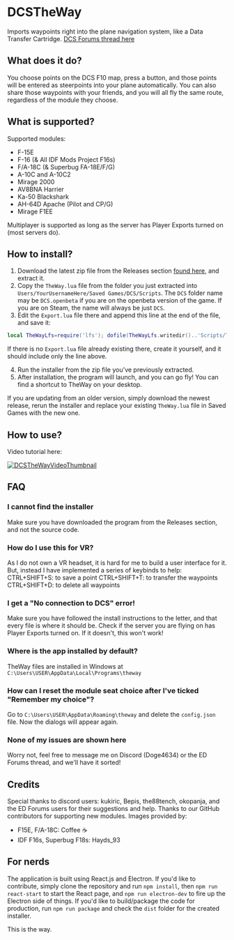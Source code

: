 # DCSTheWay
Imports waypoints right into the plane navigation system, like a Data Transfer Cartridge.
[DCS Forums thread here](https://forum.dcs.world/topic/272110-transfer-steerpoints-from-the-f10-map-into-the-aircraft-dcs-the-way/)

## What does it do?
You choose points on the DCS F10 map, press a button, and those points will be entered as steerpoints into your plane automatically. 
You can also share those waypoints with your friends, and you will all fly the same route, regardless of the module they choose.

## What is supported?
Supported modules:
* F-15E
* F-16 (& All IDF Mods Project F16s)
* F/A-18C (& Superbug FA-18E/F/G) 
* A-10C and A-10C2
* Mirage 2000
* AV8BNA Harrier
* Ka-50 Blackshark
* AH-64D Apache (Pilot and CP/G)
* Mirage F1EE
 
Multiplayer is supported as long as the server has Player Exports turned on (most servers do).

## How to install?
1. Download the latest zip file from the Releases section [found here](https://github.com/aronCiucu/DCSTheWay/releases), and extract it. 
2. Copy the `TheWay.lua` file from the folder you just extracted into `Users/YourUsernameHere/Saved Games/DCS/Scripts`. The `DCS` folder name may be `DCS.openbeta` if you are on the openbeta version of the game. If you are on Steam, the name will always be just `DCS`.
3. Edit the `Export.lua` file there and append this line at the end of the file, and save it:
  ```lua
  local TheWayLfs=require('lfs'); dofile(TheWayLfs.writedir()..'Scripts/TheWay.lua')
  ```
   If there is no `Export.lua` file already existing there, create it yourself, and it should include only the line above.

4. Run the installer from the zip file you've previously extracted.
5. After installation, the program will launch, and you can go fly! You can find a shortcut to TheWay on your desktop.

If you are updating from an older version, simply download the newest release, rerun the installer and replace your existing `TheWay.lua` file in Saved Games with the new one.

## How to use? 
Video tutorial here:

[![DCSTheWayVideoThumbnail](https://img.youtube.com/vi/B2Q1VurZ8ms/default.jpg)](https://youtu.be/B2Q1VurZ8ms)

## FAQ
### I cannot find the installer
Make sure you have downloaded the program from the Releases section, and not the source code.  
### How do I use this for VR?
As I do not own a VR headset, it is hard for me to build a user interface for it. But, instead I have implemented a series of keybinds to help:
CTRL+SHIFT+S: to save a point
CTRL+SHIFT+T: to transfer the waypoints
CTRL+SHIFT+D: to delete all waypoints
### I get a "No connection to DCS" error!
Make sure you have followed the install instructions to the letter, and that every file is where it should be.
Check if the server you are flying on has Player Exports turned on. If it doesn't, this won't work! 
### Where is the app installed by default?
TheWay files are installed in Windows at `C:\Users\USER\AppData\Local\Programs\theway`
### How can I reset the module seat choice after I've ticked "Remember my choice"?
Go to `C:\Users\USER\AppData\Roaming\theway` and delete the `config.json` file. Now the dialogs will appear again.
### None of my issues are shown here
Worry not, feel free to message me on Discord (Doge4634) or the ED Forums thread, and we'll have it sorted!

## Credits
Special thanks to discord users: kukiric, Bepis, the88tench, okopanja, and the ED Forums users for their suggestions and help.
Thanks to our GitHub contributors for supporting new modules. 
Images provided by:
* F15E, F/A-18C: Coffee :coffee:
* IDF F16s, Superbug F18s: Hayds_93

## For nerds
The application is built using React.js and Electron. If you'd like to contribute, simply clone the repository and run `npm install`, then `npm run react-start` to start the React page, and `npm run electron-dev` to fire up the Electron side of things.
If you'd like to build/package the code for production, run `npm run package` and check the `dist` folder for the created installer. 

This is the way.
